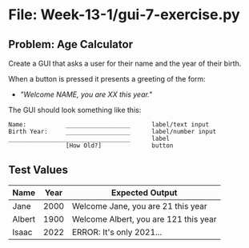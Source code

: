# File:     Week-13-1/gui-7-exercise.py
## Problem: Age Calculator

Create a GUI that asks a user for their name and the year of their
 birth.
  
When a button is pressed it presents a greeting of the form:
- _"Welcome NAME, you are XX this year."_

The GUI should look something like this:

    Name:           __________________      label/text input
    Birth Year:     __________________      label/number input
    __________________________________      label
                    [How Old?]              button
                    
                    
## Test Values

|Name     | Year | Expected Output                              |
|---------|------|----------------------------------------------|
| Jane    | 2000 | Welcome Jane, you are 21 this year           |
| Albert  | 1900 | Welcome Albert, you are 121 this year        |
| Isaac   | 2022 | ERROR: It's only 2021...                     |
